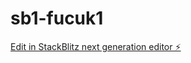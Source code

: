 # sb1-fucuk1

[Edit in StackBlitz next generation editor ⚡️](https://stackblitz.com/~/github.com/originalstu/sb1-fucuk1)